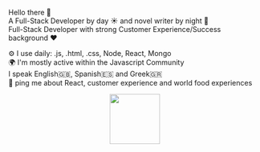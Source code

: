 Hello there 👋 <br>
A Full-Stack Developer by day ☀️ and novel writer by night 🌙 <br>
Full-Stack Developer with strong Customer Experience/Success background ❤️ <br>

⚙️ I use daily: .js, .html, .css, Node, React, Mongo <br>
🌍 I'm mostly active within the Javascript Community <br>
I speak English🇬🇧, Spanish🇪🇸 and Greek🇬🇷 <br>
💬 ping me about React, customer experience and world food experiences <br>

<div id="header" align="center">
  <img src="https://media.giphy.com/media/v1.Y2lkPTc5MGI3NjExY2JpZml1b2c2NGlpemluZG1wd2I1ZXRzeWI1OGJhbzdzZ2J6ZmVhNCZlcD12MV9pbnRlcm5hbF9naWZfYnlfaWQmY3Q9Zw/hpXdHPfFI5wTABdDx9/giphy.gif" width="100"/>
</div>
